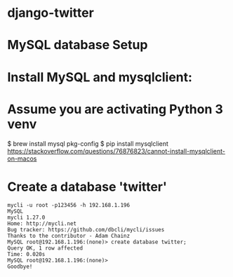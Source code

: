 # django-twitter

# MySQL database Setup
# Install MySQL and mysqlclient:
# Assume you are activating Python 3 venv
$ brew install mysql pkg-config
$ pip install mysqlclient
https://stackoverflow.com/questions/76876823/cannot-install-mysqlclient-on-macos
# Create a database 'twitter'
```
mycli -u root -p123456 -h 192.168.1.196
MySQL
mycli 1.27.0
Home: http://mycli.net
Bug tracker: https://github.com/dbcli/mycli/issues
Thanks to the contributor - Adam Chainz
MySQL root@192.168.1.196:(none)> create database twitter;
Query OK, 1 row affected
Time: 0.020s
MySQL root@192.168.1.196:(none)>
Goodbye!
```